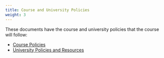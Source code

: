 ```yaml
---
title: Course and University Policies
weight: 3
---
```


These documents have the course and university policies that the course will follow:
- [Course Policies](course-policies.pdf)
- [University Policies and Resources](university-policies.pdf)
